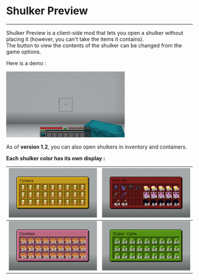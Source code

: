 # Shulker Preview

---

Shulker Preview is a client-side mod that lets you open a shulker without placing it (however, you can't take the items it contains).  
The button to view the contents of the shulker can be changed from the game options.

Here is a demo :

![Preview Shulker Demo](img/shulker-demo.gif)

As of **version 1.2**, you can also open shulkers in inventory and containers.

**Each shulker color has its own display :**

| ![Yellow Shulker](img/yellow-shulker.png) | ![Red Shulker](img/red-shulker.png)   |
|-------------------------------------------|---------------------------------------|
| ![Pink Shulker](img/pink-shulker.png)     | ![Lime Shulker](img/lime-shulker.png) |
